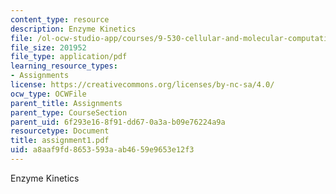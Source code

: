 ```yaml
---
content_type: resource
description: Enzyme Kinetics
file: /ol-ocw-studio-app/courses/9-530-cellular-and-molecular-computation-spring-2000/a8aaf9fd8653593aab4659e9653e12f3_assignment1.pdf
file_size: 201952
file_type: application/pdf
learning_resource_types:
- Assignments
license: https://creativecommons.org/licenses/by-nc-sa/4.0/
ocw_type: OCWFile
parent_title: Assignments
parent_type: CourseSection
parent_uid: 6f293e16-8f91-dd67-0a3a-b09e76224a9a
resourcetype: Document
title: assignment1.pdf
uid: a8aaf9fd-8653-593a-ab46-59e9653e12f3
---
```

Enzyme Kinetics